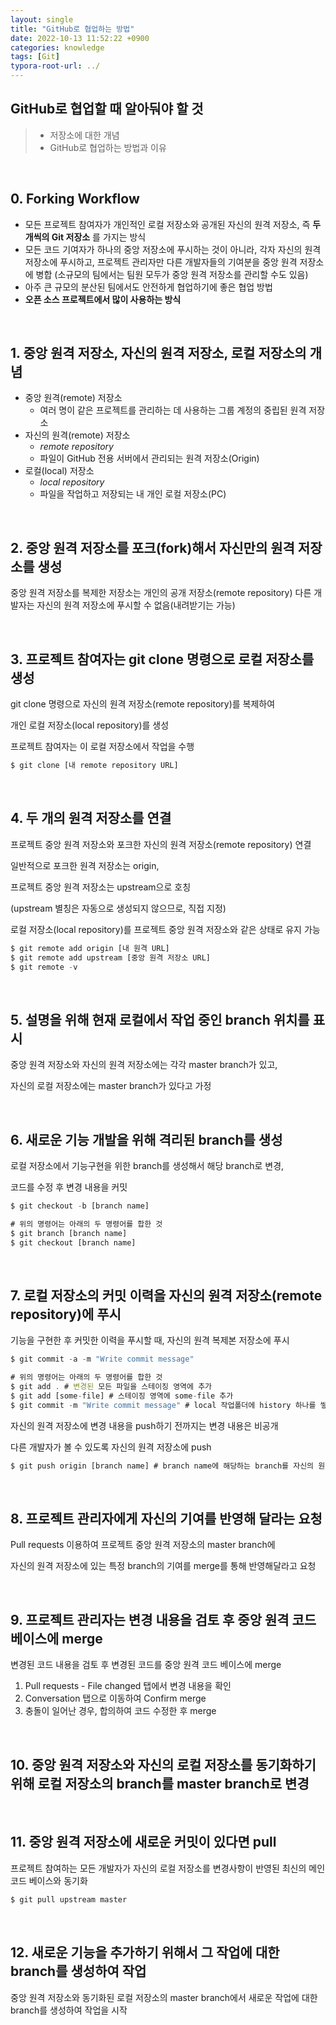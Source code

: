 ```yaml
---
layout: single
title: "GitHub로 협업하는 방법"
date: 2022-10-13 11:52:22 +0900
categories: knowledge
tags: [Git]
typora-root-url: ../
---
```



## GitHub로 협업할 때 알아둬야 할 것
> - 저장소에 대한 개념
> - GitHub로 협업하는 방법과 이유 

<br>

## 0. Forking Workflow
* 모든 프로젝트 참여자가 개인적인 로컬 저장소와 공개된 자신의 원격 저장소, 
  즉 **두 개씩의 Git 저장소** 를 가지는 방식
* 모든 코드 기여자가 하나의 중앙 저장소에 푸시하는 것이 아니라, 
  각자 자신의 원격 저장소에 푸시하고, 
  프로젝트 관리자만 다른 개발자들의 기여분을 중앙 원격 저장소에 병합
  (소규모의 팀에서는 팀원 모두가 중앙 원격 저장소를 관리할 수도 있음)
* 아주 큰 규모의 분산된 팀에서도 안전하게 협업하기에 좋은 협업 방법
* **오픈 소스 프로젝트에서 많이 사용하는 방식**

<br>

## 1. 중앙 원격 저장소, 자신의 원격 저장소, 로컬 저장소의 개념
* 중앙 원격(remote) 저장소  
  * 여러 명이 같은 프로젝트를 관리하는 데 사용하는 그룹 계정의 중립된 원격 저장소
* 자신의 원격(remote) 저장소
  * *remote repository*
  * 파일이 GitHub 전용 서버에서 관리되는 원격 저장소(Origin)
* 로컬(local) 저장소
  * *local repository*
  * 파일을 작업하고 저장되는 내 개인 로컬 저장소(PC)

<br>

## 2. 중앙 원격 저장소를 포크(fork)해서 자신만의 원격 저장소를 생성
중앙 원격 저장소를 복제한 저장소는 개인의 공개 저장소(remote repository)
다른 개발자는 자신의 원격 저장소에 푸시할 수 없음(내려받기는 가능)

<br>

## 3. 프로젝트 참여자는 git clone 명령으로 로컬 저장소를 생성
git clone 명령으로 자신의 원격 저장소(remote repository)를 복제하여 

개인 로컬 저장소(local repository)를 생성 

프로젝트 참여자는 이 로컬 저장소에서 작업을 수행

~~~javascript
$ git clone [내 remote repository URL]
~~~

<br>

## 4. 두 개의 원격 저장소를 연결
프로젝트 중앙 원격 저장소와 포크한 자신의 원격 저장소(remote repository) 연결

일반적으로 포크한 원격 저장소는 origin, 

프로젝트 중앙 원격 저장소는 upstream으로 호칭 

(upstream 별칭은 자동으로 생성되지 않으므로, 직접 지정)

로컬 저장소(local repository)를 프로젝트 중앙 원격 저장소와 같은 상태로 유지 가능

~~~javascript
$ git remote add origin [내 원격 URL]
$ git remote add upstream [중앙 원격 저장소 URL]
$ git remote -v
~~~

<br>

## 5. 설명을 위해 현재 로컬에서 작업 중인 branch 위치를 표시
중앙 원격 저장소와 자신의 원격 저장소에는 각각 master branch가 있고, 

자신의 로컬 저장소에는 master branch가 있다고 가정 

<br>

## 6. 새로운 기능 개발을 위해 격리된 branch를 생성
로컬 저장소에서 기능구현을 위한 branch를 생성해서 해당 branch로 변경,

코드를 수정 후 변경 내용을 커밋

~~~javascript
$ git checkout -b [branch name]

# 위의 명령어는 아래의 두 명령어를 합한 것
$ git branch [branch name]
$ git checkout [branch name]
~~~

<br>

## 7. 로컬 저장소의 커밋 이력을 자신의 원격 저장소(remote repository)에 푸시
기능을 구현한 후 커밋한 이력을 푸시할 때, 자신의 원격 복제본 저장소에 푸시  
~~~javascript
$ git commit -a -m "Write commit message"

# 위의 명령어는 아래의 두 명령어를 합한 것
$ git add . # 변경된 모든 파일을 스테이징 영역에 추가
$ git add [some-file] # 스테이징 영역에 some-file 추가
$ git commit -m "Write commit message" # local 작업폴더에 history 하나를 쌓는 것
~~~
자신의 원격 저장소에 변경 내용을 push하기 전까지는 변경 내용은 비공개

다른 개발자가 볼 수 있도록 자신의 원격 저장소에 push

~~~javascript
$ git push origin [branch name] # branch name에 해당하는 branch를 자신의 원격 저장소에 푸시
~~~

<br>

## 8. 프로젝트 관리자에게 자신의 기여를 반영해 달라는 요청
Pull requests 이용하여 프로젝트 중앙 원격 저장소의 master branch에 

자신의 원격 저장소에 있는 특정 branch의 기여를 merge를 통해 반영해달라고 요청

<br>

## 9. 프로젝트 관리자는 변경 내용을 검토 후 중앙 원격 코드 베이스에 merge
변경된 코드 내용을 검토 후 변경된 코드를 중앙 원격 코드 베이스에 merge
1. Pull requests - File changed 탭에서 변경 내용을 확인
2. Conversation 탭으로 이동하여 Confirm merge
3. 충돌이 일어난 경우, 합의하여 코드 수정한 후 merge

<br>

## 10. 중앙 원격 저장소와 자신의 로컬 저장소를 동기화하기 위해 로컬 저장소의 branch를 master branch로 변경

<br>

## 11. 중앙 원격 저장소에 새로운 커밋이 있다면 pull
프로젝트 참여하는 모든 개발자가 자신의 로컬 저장소를 변경사항이 반영된 최신의 메인 코드 베이스와 동기화
~~~javascript
$ git pull upstream master
~~~

<br>

## 12. 새로운 기능을 추가하기 위해서 그 작업에 대한 branch를 생성하여 작업
중앙 원격 저장소와 동기화된 로컬 저장소의 master branch에서 새로운 작업에 대한 branch를 생성하여 작업을 시작

<br>
